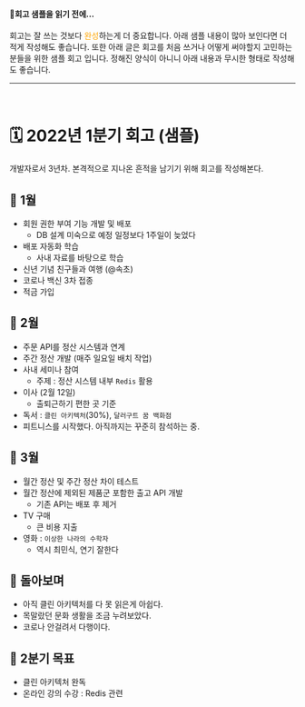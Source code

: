 
#### 🌱회고 샘플을 읽기 전에...

회고는 잘 쓰는 것보다 <span style="color:orange">완성</span>하는게 더 중요합니다. 
아래 샘플 내용이 많아 보인다면 더 적게 작성해도 좋습니다.
또한 아래 글은 회고를 처음 쓰거나 어떻게 써야할지 고민하는 분들을 위한 샘플 회고 입니다.
정해진 양식이 아니니 아래 내용과 무시한 형태로 작성해도 좋습니다.
<br>

---

<br>

# 🗓 2022년 1분기 회고 (샘플)

개발자로서 3년차. 본격적으로 지나온 흔적을 남기기 위해 회고를 작성해본다.

## 🐥 1월

- 회원 권한 부여 기능 개발 및 배포
  - DB 설계 미숙으로 예정 일정보다 1주일이 늦었다
- 배포 자동화 학습
  - 사내 자료를 바탕으로 학습 
- 신년 기념 친구들과 여행 (@속초)
- 코로나 백신 3차 접종
- 적금 가입

## 🐥 2월

- 주문 API를 정산 시스템과 연계
- 주간 정산 개발 (매주 일요일 배치 작업)
- 사내 세미나 참여
  - 주제 : 정산 시스템 내부 `Redis` 활용
- 이사 (2월 12일)
  - 출퇴근하기 편한 곳 기준
- 독서 : `클린 아키텍처`(30%), `달러구트 꿈 백화점`
- 피트니스를 시작했다. 아직까지는 꾸준히 참석하는 중.
  
## 🐥 3월

- 월간 정산 및 주간 정산 차이 테스트
- 월간 정산에 제외된 제품군 포함한 출고 API 개발
  - 기존 API는 배포 후 제거
- TV 구매
  - 큰 비용 지출
- 영화 : `이상한 나라의 수학자`
  - 역시 최민식, 연기 잘한다

## 🍺 돌아보며

- 아직 클린 아키텍처를 다 못 읽은게 아쉽다.
- 목말랐던 문화 생활을 조금 누려보았다.
- 코로나 안걸려서 다행이다.

## 🏹 2분기 목표

- 클린 아키텍처 완독
- 온라인 강의 수강 : Redis 관련



<br>
<br>